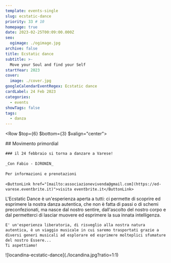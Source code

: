 ```yaml
---
template: events-single
slug: ecstatic-dance
priority: 33 # 10
homepage: true
date: 2023-02-25T00:09:00.000Z
seo:
  ogimage: ./ogimage.jpg
archive: false
title: Ecstatic dance
subtitle: >-
  Move your Soul and find your Self
startYear: 2023
cover:
  image: ./cover.jpg
googleCalendarEventRegex: Ecstatic dance
cardLabel: 24 Feb 2023
categories:
  - events
showTags: false
tags:
  - danza
---
```


<Row $top={6} $bottom={3} $valign="center">
  <Col md={7}>
    <EntryInfo variant="frequency" label="Quando" value="24 febbraio 2023"/>
    <EntryInfo variant="duration" value="dalle 20 alle 23"/>
    <EntryInfo variant="location" label="A LaSchola" value="[Via Maroni 13, Casciago 21020, VA](https://g.page/laschola?share)"/>
    <EntryInfo variant="teacher" label="Organizzato da" value="Fabio Freddi - DJRONIN"/>
  </Col>
  <Col md={5}>
    ## Movimento primordial

    ### il 24 febbraio si torna a danzare a Varese!

    _Con Fabio - DJRONIN_

    Per informazioni e prenotazioni

    <ButtonLink href="[mailto:associazionevivenda@gmail.com](https://ed-varese.eventbrite.it)">visita eventbrite.it</ButtonLink>

  </Col>
</Row>
<Row $valign="center">
  <Col md={6} $initial>
    L'Ecstatic Dance è un'esperienza aperta a tutti: ci permette di scoprire ed esprimere la nostra danza autentica, che non è fatta di passi o di schemi preconfezionati, ma nasce dal nostro sentire, dall'ascolto del nostro corpo e dal permetterci di lasciar muovere ed esprimere la sua innata intelligenza.

    E' un'esperienza liberatoria, di risveglio alla nostra natura autentica, è un viaggio musicale in cui saremo trasportati grazie a diversi generi musicali ad esplorare ed esprimere molteplici sfumature del nostro Essere...
    Ti aspettiamo!
  </Col>
  <Col md={6}>
    ![locandina-ecstatic-dance](./locandina.jpg?ratio=1:1)
  </Col>
</Row>
